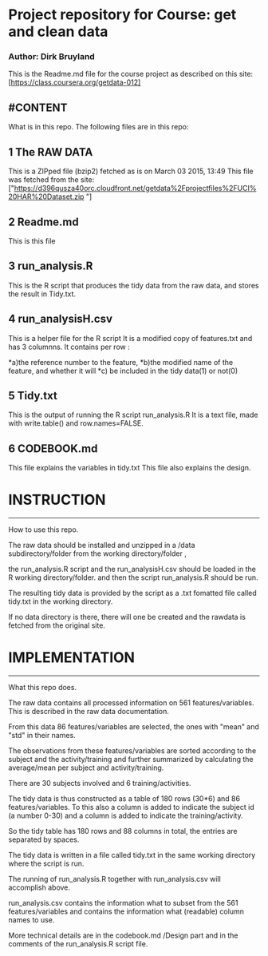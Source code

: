 # Project repository for Course: get and clean data

### Author: Dirk Bruyland


 This is the Readme.md file for
 the course project as described on this site:
[https://class.coursera.org/getdata-012]

#CONTENT
---
What is in this repo.
The following files are in this repo:

## 1 The RAW DATA 
This is a ZIPped file (bzip2) fetched as is on March 03 2015, 13:49
This file was fetched from the site:
["https://d396qusza40orc.cloudfront.net/getdata%2Fprojectfiles%2FUCI%20HAR%20Dataset.zip  "]

## 2 Readme.md
This is this file

## 3 run_analysis.R
This is the R script that produces the tidy data
from the raw data, and stores the result in Tidy.txt.

## 4 run_analysisH.csv
This is a helper file for the R script
It is a modified copy of features.txt and has
3 columnns. 
It contains per row :

*a)the reference number to the feature,
*b)the modified name of the feature, and whether it will
*c) be included in the tidy data(1) or not(0)

## 5 Tidy.txt
This is the output of running the R script 
run_analysis.R
It is a text file, made with write.table() and row.names=FALSE.

## 6 CODEBOOK.md
This file explains the variables in tidy.txt
This file also explains the design.






# INSTRUCTION
---
How to use this repo.

The raw data should be installed and unzipped in a /data
subdirectory/folder from the working directory/folder , 

the run_analysis.R script and the run_analysisH.csv
should be loaded in the R working directory/folder. 
and then the script run_analysis.R should be run.

The resulting tidy data is provided by the script 
as a .txt fomatted file
called tidy.txt in the working directory. 

If no data directory is there, there will
one be created and the rawdata is fetched from the original site.





# IMPLEMENTATION
---
What this repo does.

The raw data contains all processed information on 561 features/variables.
This is described in the raw data documentation.

From this data 86 features/variables are selected, the ones with "mean" and "std" in their
names.

The observations from these features/variables are sorted according to the subject and the activity/training 
and further summarized by calculating the average/mean per subject and activity/training.

There are 30 subjects involved and 6 training/activities.

The tidy data is thus constructed as a table of 180 rows (30*6) and 86 features/variables.
To this also a column is added to indicate the subject id (a number 0-30) and a column
is added to indicate the training/activity. 

So the tidy table has 180 rows and 88 columns
in total, the entries are separated by spaces.

The tidy data is written in a file called tidy.txt in the same working directory
where the script is run.

The running of run_analysis.R together with run_analysis.csv
will accomplish above.

run_analysis.csv contains the information what to subset from the 561 features/variables
and contains the information what (readable) column names to use.

More technical details are in the codebook.md /Design part
and in the comments of the run_analysis.R script file.